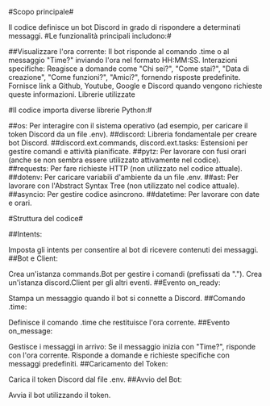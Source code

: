 #Scopo principale#

Il codice definisce un bot Discord in grado di rispondere a determinati messaggi. 
#Le funzionalità principali includono:#

##Visualizzare l'ora corrente:
Il bot risponde al comando .time o al messaggio "Time?" inviando l'ora nel formato HH:MM:SS.
Interazioni specifiche:
Reagisce a domande come "Chi sei?", "Come stai?", "Data di creazione", "Come funzioni?", "Amici?", fornendo risposte predefinite.
Fornisce link a Github, Youtube, Google e Discord quando vengono richieste queste informazioni.
Librerie utilizzate

#Il codice importa diverse librerie Python:#

##os: 
Per interagire con il sistema operativo (ad esempio, per caricare il token Discord da un file .env).
##discord: 
Libreria fondamentale per creare bot Discord.
##discord.ext.commands, discord.ext.tasks: 
Estensioni per gestire comandi e attività pianificate.
##pytz:
Per lavorare con fusi orari (anche se non sembra essere utilizzato attivamente nel codice).
##requests: 
Per fare richieste HTTP (non utilizzato nel codice attuale).
##dotenv:
Per caricare variabili d'ambiente da un file .env.
##ast: 
Per lavorare con l'Abstract Syntax Tree (non utilizzato nel codice attuale).
##asyncio:
Per gestire codice asincrono.
##datetime: 
Per lavorare con date e orari.

#Struttura del codice#

##Intents:

Imposta gli intents per consentire al bot di ricevere contenuti dei messaggi.
##Bot e Client:

Crea un'istanza commands.Bot per gestire i comandi (prefissati da ".").
Crea un'istanza discord.Client per gli altri eventi.
##Evento on_ready:

Stampa un messaggio quando il bot si connette a Discord.
##Comando .time:

Definisce il comando .time che restituisce l'ora corrente.
##Evento on_message:

Gestisce i messaggi in arrivo:
Se il messaggio inizia con "Time?", risponde con l'ora corrente.
Risponde a domande e richieste specifiche con messaggi predefiniti.
##Caricamento del Token:

Carica il token Discord dal file .env.
##Avvio del Bot:

Avvia il bot utilizzando il token.
